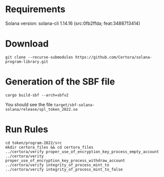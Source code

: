 # Requirements # 

Solana version: solana-cli 1.14.16 (src:0fb2ffda; feat:3488713414)

# Download # 

`git clone --recurse-submodules https://github.com/Certora/solana-program-library.git`

# Generation of the SBF file #


`cargo build-sbf --arch=sbfv2`

You should see the file `target/sbf-solana-solana/release/spl_token_2022.so`


# Run Rules #

```
cd token/program-2022/src
mkdir certora_files && cd certora_files
../certora/verify proper_use_of_encryption_key_process_empty_account
../certora/verity proper_use_of_encryption_key_process_withdraw_account
../certora/verify integrity_of_process_mint_to
../certora/verify integrity_of_process_mint_to_false
```
